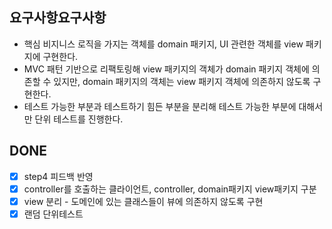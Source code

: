 ## 요구사항요구사항
- 핵심 비지니스 로직을 가지는 객체를 domain 패키지, UI 관련한 객체를 view 패키지에 구현한다.
- MVC 패턴 기반으로 리팩토링해 view 패키지의 객체가 domain 패키지 객체에 의존할 수 있지만, domain 패키지의 객체는 view 패키지 객체에 의존하지 않도록 구현한다.
- 테스트 가능한 부분과 테스트하기 힘든 부분을 분리해 테스트 가능한 부분에 대해서만 단위 테스트를 진행한다.

## DONE
-[x] step4 피드백 반영
-[x] controller를 호출하는 클라이언트, controller, domain패키지 view패키지 구분 
-[x] view 분리 - 도메인에 있는 클래스들이 뷰에 의존하지 않도록 구현 
-[x] 랜덤 단위테스트 

